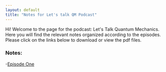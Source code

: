 ```yaml
---
layout: default
title: "Notes for Let's talk QM Podcast"
---
```

Hi! Welcome to the page for the podcast: Let's Talk Quantum Mechanics. Here you will find the relevant notes organized according to
the episodes. Please click on the links below to download or view the pdf files.

### Notes:
-[Episode One](Notes/exp1.pdf)

